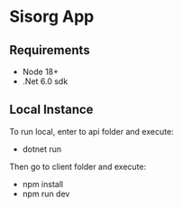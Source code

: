 # Sisorg App

## Requirements
- Node 18+
- .Net 6.0 sdk

## Local Instance
To run local, enter to api folder and execute:
- dotnet run  

Then go to client folder and execute: 
- npm install
- npm run dev